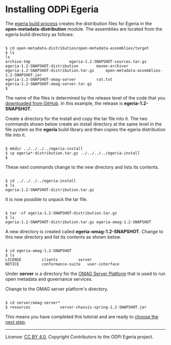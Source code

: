 <!-- SPDX-License-Identifier: CC-BY-4.0 -->
<!-- Copyright Contributors to the ODPi Egeria project. -->

# Installing ODPi Egeria

The [egeria build process](../building-egeria-tutorial) creates the
distribution files for Egeria in the **open-metadata-distribution** module.
The assemblies are located from the egeria build directory as follows:

```text

$ cd open-metadata-distribution/open-metadata-assemblies/target
$ ls
ls
archive-tmp					egeria-1.2-SNAPSHOT-sources.tar.gz
egeria-1.2-SNAPSHOT-distribution		maven-archiver
egeria-1.2-SNAPSHOT-distribution.tar.gz		open-metadata-assemblies-1.2-SNAPSHOT.jar
egeria-1.2-SNAPSHOT-omag-server			rat.txt
egeria-1.2-SNAPSHOT-omag-server.tar.gz
$

```
The name of the files is determined by the release level of the code that you
[downloaded from GitHub](../building-egeria-tutorial/task-downloading-egeria-source.md).  In this example,
the release is **egeria-1.2-SNAPSHOT**.

Create a directory for the install and copy the tar file into it.
The two commands shown below create an install directory at the same level in the
file system as the **egeria** build library and then copies the egeria distribution file into it.

```text

$ mkdir ../../../../egeria-install
$ cp egeria*-distribution.tar.gz ../../../../egeria-install
$

```
These next commands change to the new directory and lists its contents.

```text

$ cd ../../../../egeria-install
$ ls
egeria-1.2-SNAPSHOT-distribution.tar.gz

```

It is now possible to unpack the tar file.

```text

$ tar -xf egeria-1.2-SNAPSHOT-distribution.tar.gz
$ ls
egeria-1.2-SNAPSHOT-distribution.tar.gz	egeria-omag-1.2-SNAPSHOT

```

A new directory is created called **egeria-omag-1.2-SNAPSHOT**.  Change to this
new directory and list its contents as shown below.

```text

$ cd egeria-omag-1.2-SNAPSHOT
$ ls
LICENSE			clients			server
NOTICE			conformance-suite	user-interface

```

Under **server** is a directory for the
[OMAG Server Platform](../../../open-metadata-publication/website/omag-server) that is used to run
open metadata and governance services.

Change to the OMAG server platform's directory.

```text

$ cd server/omag-server*
$ resources				server-chassis-spring-1.2-SNAPSHOT.jar

```

This means you have completed this tutorial and are ready to [choose the next step](..).

----
License: [CC BY 4.0](https://creativecommons.org/licenses/by/4.0/),
Copyright Contributors to the ODPi Egeria project.
